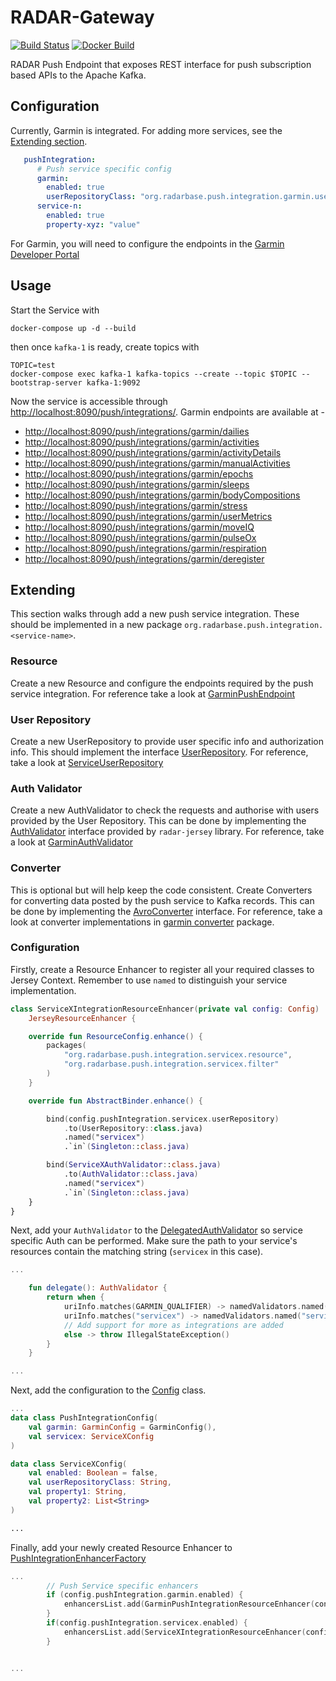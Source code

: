 # RADAR-Gateway

[![Build Status](https://github.com/RADAR-base/RADAR-PushEndpoint/workflows/CI/badge.svg)](https://github.com/RADAR-base/RADAR-PushEndpoint/actions?query=workflow%3ACI+branch%3Adev+)
[![Docker Build](https://img.shields.io/docker/cloud/build/radarbase/radar-push-endpoint)](https://hub.docker.com/repository/docker/radarbase/radar-push-endpoint)

RADAR Push Endpoint that exposes REST interface for push subscription based APIs to the Apache
 Kafka.

## Configuration

Currently, Garmin is integrated. For adding more services, see the [Extending section](#extending).

```yaml
   pushIntegration:
      # Push service specific config
      garmin: 
        enabled: true
        userRepositoryClass: "org.radarbase.push.integration.garmin.user.ServiceUserRepository"
      service-n:
        enabled: true
        property-xyz: "value"
```

For Garmin, you will need to configure the endpoints in the [Garmin Developer Portal](https://healthapi.garmin.com/tools/updateEndpoints)

## Usage

Start the Service with

```shell
docker-compose up -d --build
```

then once `kafka-1` is ready, create topics with

```shell
TOPIC=test
docker-compose exec kafka-1 kafka-topics --create --topic $TOPIC --bootstrap-server kafka-1:9092
```

Now the service is accessible through <http://localhost:8090/push/integrations/>.
Garmin endpoints are available at -
- <http://localhost:8090/push/integrations/garmin/dailies>
- <http://localhost:8090/push/integrations/garmin/activities>
- <http://localhost:8090/push/integrations/garmin/activityDetails>
- <http://localhost:8090/push/integrations/garmin/manualActivities>
- <http://localhost:8090/push/integrations/garmin/epochs>
- <http://localhost:8090/push/integrations/garmin/sleeps>
- <http://localhost:8090/push/integrations/garmin/bodyCompositions>
- <http://localhost:8090/push/integrations/garmin/stress>
- <http://localhost:8090/push/integrations/garmin/userMetrics>
- <http://localhost:8090/push/integrations/garmin/moveIQ>
- <http://localhost:8090/push/integrations/garmin/pulseOx>
- <http://localhost:8090/push/integrations/garmin/respiration>
- <http://localhost:8090/push/integrations/garmin/deregister>

## Extending
This section walks through add a new push service integration. These should be implemented in a
 new package `org.radarbase.push.integration.<service-name>`.

### Resource
Create a new Resource and configure the endpoints required by the push service integration. For
 reference take a look at [GarminPushEndpoint](src/main/kotlin/org/radarbase/push/integration/garmin/resource/GarminPushEndpoint.kt)

### User Repository
Create a new UserRepository to provide user specific info and authorization info. This should
 implement the interface [UserRepository](src/main/kotlin/org/radarbase/push/integration/common/user/UserRepository.kt).
For reference, take a look at [ServiceUserRepository](src/main/kotlin/org/radarbase/push/integration/garmin/user/ServiceUserRepository.kt)

### Auth Validator
Create a new AuthValidator to check the requests and authorise with users provided by
 the User Repository. This can be done by implementing the [AuthValidator](https://github.com/RADAR-base/radar-jersey/blob/master/src/main/kotlin/org/radarbase/jersey/auth/AuthValidator.kt)
  interface provided by `radar-jersey` library.
For reference, take a look at [GarminAuthValidator](src/main/kotlin/org/radarbase/push/integration/garmin/auth/GarminAuthValidator.kt)

### Converter
This is optional but will help keep the code consistent. 
Create Converters for converting data posted by the push service to Kafka records. This can be
 done by implementing the [AvroConverter](src/main/kotlin/org/radarbase/push/integration/common/converter/AvroConverter.kt) interface.
For reference, take a look at converter implementations in [garmin converter](src/main/kotlin/org/radarbase/push/integration/garmin/converter) package.

### Configuration

Firstly, create a Resource Enhancer to register all your required classes to Jersey Context.
 Remember to use `named` to distinguish your service implementation.

```kotlin
class ServiceXIntegrationResourceEnhancer(private val config: Config) :
    JerseyResourceEnhancer {

    override fun ResourceConfig.enhance() {
        packages(
            "org.radarbase.push.integration.servicex.resource",
            "org.radarbase.push.integration.servicex.filter"
        )
    }

    override fun AbstractBinder.enhance() {

        bind(config.pushIntegration.servicex.userRepository)
            .to(UserRepository::class.java)
            .named("servicex")
            .`in`(Singleton::class.java)

        bind(ServiceXAuthValidator::class.java)
            .to(AuthValidator::class.java)
            .named("servicex")
            .`in`(Singleton::class.java)
    }
}
```

Next, add your `AuthValidator` to the [DelegatedAuthValidator](src/main/kotlin/org/radarbase/push/integration/common/auth/DelegatedAuthValidator.kt) so service specific Auth can be performed.
Make sure the path to your service's resources contain the matching string (`servicex` in this
 case).
 
```kotlin
...

    fun delegate(): AuthValidator {
        return when {
            uriInfo.matches(GARMIN_QUALIFIER) -> namedValidators.named(GARMIN_QUALIFIER).get()
            uriInfo.matches("servicex") -> namedValidators.named("servicex").get()
            // Add support for more as integrations are added
            else -> throw IllegalStateException()
        }
    }

...
```

Next, add the configuration to the [Config](src/main/kotlin/org/radarbase/gateway/Config.kt) class.
```kotlin
...
data class PushIntegrationConfig(
    val garmin: GarminConfig = GarminConfig(),
    val servicex: ServiceXConfig
)

data class ServiceXConfig(
    val enabled: Boolean = false,
    val userRepositoryClass: String,
    val property1: String,
    val property2: List<String>
)

...
```

Finally, add your newly created Resource Enhancer to [PushIntegrationEnhancerFactory](src/main/kotlin/org/radarbase/gateway/inject/PushIntegrationEnhancerFactory.kt)
```kotlin
...
        // Push Service specific enhancers
        if (config.pushIntegration.garmin.enabled) {
            enhancersList.add(GarminPushIntegrationResourceEnhancer(config))
        }
        if(config.pushIntegration.servicex.enabled) {
            enhancersList.add(ServiceXIntegrationResourceEnhancer(config))
        }


...
```

